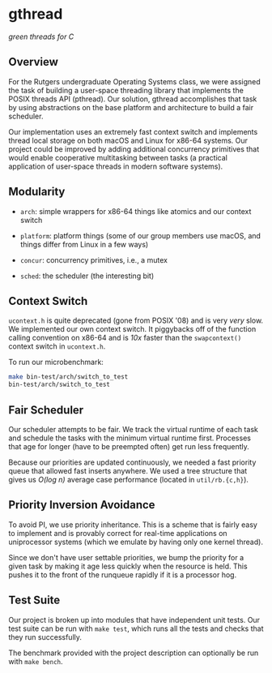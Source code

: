 # gthread

_green threads for C_


## Overview

For the Rutgers undergraduate Operating Systems class, we were assigned the
task of building a user-space threading library that implements the POSIX
threads API (pthread). Our solution, gthread accomplishes that task by using
abstractions on the base platform and architecture to build a fair scheduler.

Our implementation uses an extremely fast context switch and implements thread
local storage on both macOS and Linux for x86-64 systems. Our project could be
improved by adding additional concurrency primitives that would enable
cooperative multitasking between tasks (a practical application of user-space
threads in modern software systems).


## Modularity

- `arch`: simple wrappers for x86-64 things like atomics and our context switch

- `platform`: platform things (some of our group members use macOS, and things
  differ from Linux in a few ways)

- `concur`: concurrency primitives, i.e., a mutex

- `sched`: the scheduler (the interesting bit)


## Context Switch

`ucontext.h` is quite deprecated (gone from POSIX '08) and is very _very_ slow.
We implemented our own context switch. It piggybacks off of the function
calling convention on x86-64 and is _10x_ faster than the `swapcontext()`
context switch in `ucontext.h`.

To run our microbenchmark:

```bash
make bin-test/arch/switch_to_test
bin-test/arch/switch_to_test
```

## Fair Scheduler

Our scheduler attempts to be fair. We track the virtual runtime of each task
and schedule the tasks with the minimum virtual runtime first. Processes that
age for longer (have to be preempted often) get run less frequently.

Because our priorities are updated continuously, we needed a fast priority
queue that allowed fast inserts anywhere. We used a tree structure that gives
us *O(log n)* average case performance (located in `util/rb.{c,h}`).


## Priority Inversion Avoidance

To avoid PI, we use priority inheritance. This is a scheme that is fairly easy
to implement and is provably correct for real-time applications on uniprocessor
systems (which we emulate by having only one kernel thread).

Since we don't have user settable priorities, we bump the priority for a given
task by making it age less quickly when the resource is held. This pushes it to
the front of the runqueue rapidly if it is a processor hog.


## Test Suite

Our project is broken up into modules that have independent unit tests. Our
test suite can be run with `make test`, which runs all the tests and checks
that they run successfully.

The benchmark provided with the project description can optionally be run with
`make bench`.
